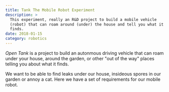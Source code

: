 ```yaml
---
title: Tank The Mobile Robot Experiment
description: >
  This experiment, really an R&D project to build a mobile vehicle
  (robot) that can roam around (under) the house and tell you what it
  finds. 
date: 2018-01-15
category: robotics
---
```


*Open Tank* is a project to build an autonmous driving vehicle that
can roam under your house, around the garden, or other "out of the
way" places telling you about what it finds.

We want to be able to find leaks under our house, insideous spores in
our garden or annoy a cat.  Here we have a set of requirements for our
mobile robot.



